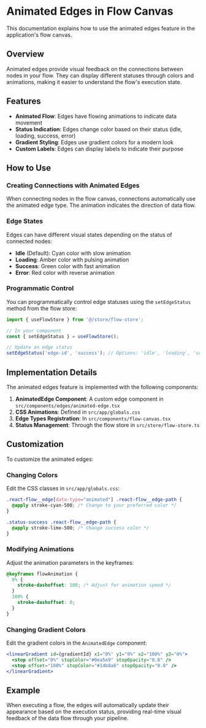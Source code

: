 # Animated Edges in Flow Canvas

This documentation explains how to use the animated edges feature in the application's flow canvas.

## Overview

Animated edges provide visual feedback on the connections between nodes in your flow. They can display different statuses through colors and animations, making it easier to understand the flow's execution state.

## Features

- **Animated Flow**: Edges have flowing animations to indicate data movement
- **Status Indication**: Edges change color based on their status (idle, loading, success, error)
- **Gradient Styling**: Edges use gradient colors for a modern look
- **Custom Labels**: Edges can display labels to indicate their purpose

## How to Use

### Creating Connections with Animated Edges

When connecting nodes in the flow canvas, connections automatically use the animated edge type. The animation indicates the direction of data flow.

### Edge States

Edges can have different visual states depending on the status of connected nodes:

- **Idle** (Default): Cyan color with slow animation
- **Loading**: Amber color with pulsing animation
- **Success**: Green color with fast animation
- **Error**: Red color with reverse animation

### Programmatic Control

You can programmatically control edge statuses using the `setEdgeStatus` method from the flow store:

```typescript
import { useFlowStore } from '@/store/flow-store';

// In your component
const { setEdgeStatus } = useFlowStore();

// Update an edge status
setEdgeStatus('edge-id', 'success'); // Options: 'idle', 'loading', 'success', 'error'
```

## Implementation Details

The animated edges feature is implemented with the following components:

1. **AnimatedEdge Component**: A custom edge component in `src/components/edges/animated-edge.tsx`
2. **CSS Animations**: Defined in `src/app/globals.css`
3. **Edge Types Registration**: In `src/components/flow-canvas.tsx`
4. **Status Management**: Through the flow store in `src/store/flow-store.ts`

## Customization

To customize the animated edges:

### Changing Colors

Edit the CSS classes in `src/app/globals.css`:

```css
.react-flow__edge[data-type="animated"] .react-flow__edge-path {
  @apply stroke-cyan-500; /* Change to your preferred color */
}

.status-success .react-flow__edge-path {
  @apply stroke-lime-500; /* Change success color */
}
```

### Modifying Animations

Adjust the animation parameters in the keyframes:

```css
@keyframes flowAnimation {
  0% {
    stroke-dashoffset: 100; /* Adjust for animation speed */
  }
  100% {
    stroke-dashoffset: 0;
  }
}
```

### Changing Gradient Colors

Edit the gradient colors in the `AnimatedEdge` component:

```jsx
<linearGradient id={gradientId} x1="0%" y1="0%" x2="100%" y2="0%">
  <stop offset="0%" stopColor="#0ea5e9" stopOpacity="0.8" />
  <stop offset="100%" stopColor="#14b8a6" stopOpacity="0.8" />
</linearGradient>
```

## Example

When executing a flow, the edges will automatically update their appearance based on the execution status, providing real-time visual feedback of the data flow through your pipeline. 